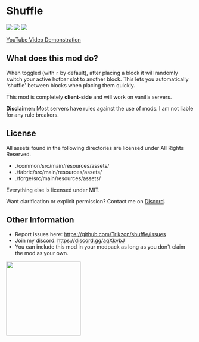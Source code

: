 # Shuffle
[![](http://cf.way2muchnoise.eu/full_360916_downloads.svg)](https://www.curseforge.com/minecraft/mc-mods/shuffle)
[![](https://modrinth-utils.vercel.app/api/badge/downloads/?id=shuffle&logo=true)](https://www.modrinth.com/mod/shuffle)
[![](http://cf.way2muchnoise.eu/versions/360916.svg)](https://www.curseforge.com/minecraft/mc-mods/shuffle)

[YouTube Video Demonstration](https://www.youtube.com/watch?v=iTEJO_tNMgs)

## What does this mod do?
When toggled (with `r` by default), after placing a block it will randomly switch your active hotbar slot to another block.
This lets you automatically 'shuffle' between blocks when placing them quickly.

This mod is completely **client-side** and will work on vanilla servers.

**Disclaimer:** Most servers have rules against the use of mods. I am not liable for any rule breakers.

## License

All assets found in the following directories are licensed under All Rights Reserved.
- ./common/src/main/resources/assets/
- ./fabric/src/main/resources/assets/
- ./forge/src/main/resources/assets/

Everything else is licensed under MIT.

Want clarification or explicit permission? Contact me on [Discord](https://discord.gg/aqXkvbJ).

## Other Information

- Report issues here: https://github.com/Trikzon/shuffle/issues
- Join my discord: https://discord.gg/aqXkvbJ
- You can include this mod in your modpack as long as you don't claim the mod as your own.

[<img src="https://user-images.githubusercontent.com/14358394/115450238-f39e8100-a21b-11eb-89d0-fa4b82cdbce8.png" width="200">](https://ko-fi.com/trikzon)
